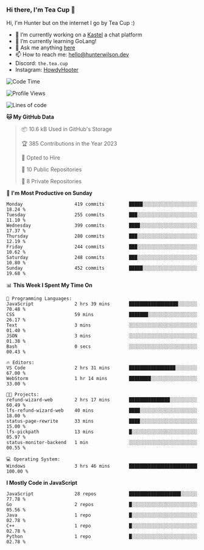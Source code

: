 ### Hi there, I'm Tea Cup 👋 

Hi, I'm Hunter but on the internet I go by Tea Cup :)

- 🔭 I’m currently working on a [Kastel](https://github.com/Kastelll) a chat platform
- 🌱 I’m currently learning GoLang!
- 💬 Ask me anything [here](https://github.com/TheTeaCup/TheTeaCup/issues)
- 📫 How to reach me: [hello@hunterwilson.dev](mailto:hello@hunterwilson.dev)
- Discord: `the.tea.cup`
- Instagram: [HowdyHooter](https://instagram.com/HowdyHooter)

<!--START_SECTION:waka-->
![Code Time](http://img.shields.io/badge/Code%20Time-318%20hrs%2046%20mins-blue)

![Profile Views](http://img.shields.io/badge/Profile%20Views-2-blue)

![Lines of code](https://img.shields.io/badge/From%20Hello%20World%20I%27ve%20Written-748.7%20thousand%20lines%20of%20code-blue)

**🐱 My GitHub Data** 

> 📦 10.6 kB Used in GitHub's Storage 
 > 
> 🏆 385 Contributions in the Year 2023
 > 
> 💼 Opted to Hire
 > 
> 📜 10 Public Repositories 
 > 
> 🔑 8 Private Repositories 
 > 
📅 **I'm Most Productive on Sunday** 

```text
Monday                   419 commits         █████░░░░░░░░░░░░░░░░░░░░   18.24 % 
Tuesday                  255 commits         ███░░░░░░░░░░░░░░░░░░░░░░   11.10 % 
Wednesday                399 commits         ████░░░░░░░░░░░░░░░░░░░░░   17.37 % 
Thursday                 280 commits         ███░░░░░░░░░░░░░░░░░░░░░░   12.19 % 
Friday                   244 commits         ███░░░░░░░░░░░░░░░░░░░░░░   10.62 % 
Saturday                 248 commits         ███░░░░░░░░░░░░░░░░░░░░░░   10.80 % 
Sunday                   452 commits         █████░░░░░░░░░░░░░░░░░░░░   19.68 % 
```


📊 **This Week I Spent My Time On** 

```text
💬 Programming Languages: 
JavaScript               2 hrs 39 mins       ██████████████████░░░░░░░   70.48 % 
CSS                      59 mins             ███████░░░░░░░░░░░░░░░░░░   26.17 % 
Text                     3 mins              ░░░░░░░░░░░░░░░░░░░░░░░░░   01.40 % 
JSON                     3 mins              ░░░░░░░░░░░░░░░░░░░░░░░░░   01.38 % 
Bash                     0 secs              ░░░░░░░░░░░░░░░░░░░░░░░░░   00.43 % 

🔥 Editors: 
VS Code                  2 hrs 31 mins       █████████████████░░░░░░░░   67.00 % 
WebStorm                 1 hr 14 mins        ████████░░░░░░░░░░░░░░░░░   33.00 % 

🐱‍💻 Projects: 
refund-wizard-web        2 hrs 17 mins       ███████████████░░░░░░░░░░   60.49 % 
lfs-refund-wizard-web    40 mins             ████░░░░░░░░░░░░░░░░░░░░░   18.00 % 
status-page-rewrite      33 mins             ████░░░░░░░░░░░░░░░░░░░░░   15.00 % 
lfs-pickpath             13 mins             █░░░░░░░░░░░░░░░░░░░░░░░░   05.97 % 
status-monitor-backend   1 min               ░░░░░░░░░░░░░░░░░░░░░░░░░   00.55 % 

💻 Operating System: 
Windows                  3 hrs 46 mins       █████████████████████████   100.00 % 
```

**I Mostly Code in JavaScript** 

```text
JavaScript               28 repos            ███████████████████░░░░░░   77.78 % 
Go                       2 repos             █░░░░░░░░░░░░░░░░░░░░░░░░   05.56 % 
Java                     1 repo              █░░░░░░░░░░░░░░░░░░░░░░░░   02.78 % 
C++                      1 repo              █░░░░░░░░░░░░░░░░░░░░░░░░   02.78 % 
Python                   1 repo              █░░░░░░░░░░░░░░░░░░░░░░░░   02.78 % 
```




<!--END_SECTION:waka-->
